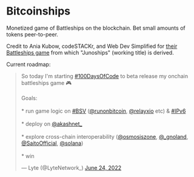 # Bitcoinships

Monetized game of Battleships on the blockchain. Bet small amounts of tokens peer-to-peer.

Credit to Ania Kubow, codeSTACKr, and Web Dev Simplified for [their Battleships game](https://github.com/kubowania/battleships) from which "Junoships" (working title) is derived.

Current roadmap: 

<blockquote class="twitter-tweet"><p lang="en" dir="ltr">So today I&#39;m starting <a href="https://twitter.com/hashtag/100DaysOfCode?src=hash&amp;ref_src=twsrc%5Etfw">#100DaysOfCode</a> to beta release my onchain battleships game 🎮<br><br>Goals:<br><br>* run game logic on <a href="https://twitter.com/hashtag/BSV?src=hash&amp;ref_src=twsrc%5Etfw">#BSV</a> (<a href="https://twitter.com/runonbitcoin?ref_src=twsrc%5Etfw">@runonbitcoin</a>, <a href="https://twitter.com/relayxio?ref_src=twsrc%5Etfw">@relayxio</a> etc) &amp; <a href="https://twitter.com/hashtag/IPv6?src=hash&amp;ref_src=twsrc%5Etfw">#IPv6</a><br> <br>* deploy on <a href="https://twitter.com/akashnet_?ref_src=twsrc%5Etfw">@akashnet_</a><br> <br>* explore cross-chain interoperability (<a href="https://twitter.com/osmosiszone?ref_src=twsrc%5Etfw">@osmosiszone</a>, <a href="https://twitter.com/_gnoland?ref_src=twsrc%5Etfw">@_gnoland</a>, <a href="https://twitter.com/SaitoOfficial?ref_src=twsrc%5Etfw">@SaitoOfficial</a>, <a href="https://twitter.com/solana?ref_src=twsrc%5Etfw">@solana</a>)<br><br>* win</p>&mdash; Lyte (@LyteNetwork_) <a href="https://twitter.com/LyteNetwork_/status/1540265524428521474?ref_src=twsrc%5Etfw">June 24, 2022</a></blockquote> <script async src="https://platform.twitter.com/widgets.js" charset="utf-8"></script>
